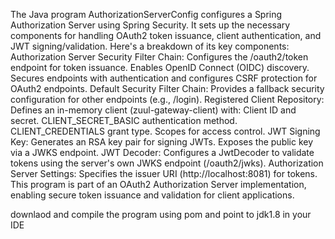 
The Java program AuthorizationServerConfig configures a Spring Authorization Server using Spring Security. It sets up the necessary components for handling OAuth2 token issuance, client authentication, and JWT signing/validation. Here's a breakdown of its key components:
Authorization Server Security Filter Chain:
Configures the /oauth2/token endpoint for token issuance.
Enables OpenID Connect (OIDC) discovery.
Secures endpoints with authentication and configures CSRF protection for OAuth2 endpoints.
Default Security Filter Chain:
Provides a fallback security configuration for other endpoints (e.g., /login).
Registered Client Repository:
Defines an in-memory client (zuul-gateway-client) with:
Client ID and secret.
CLIENT_SECRET_BASIC authentication method.
CLIENT_CREDENTIALS grant type.
Scopes for access control.
JWT Signing Key:
Generates an RSA key pair for signing JWTs.
Exposes the public key via a JWKS endpoint.
JWT Decoder:
Configures a JwtDecoder to validate tokens using the server's own JWKS endpoint (/oauth2/jwks).
Authorization Server Settings:
Specifies the issuer URI (http://localhost:8081) for tokens.
This program is part of an OAuth2 Authorization Server implementation, enabling secure token issuance and validation for client applications.

downlaod and compile the program using pom and point to jdk1.8 in your IDE 
